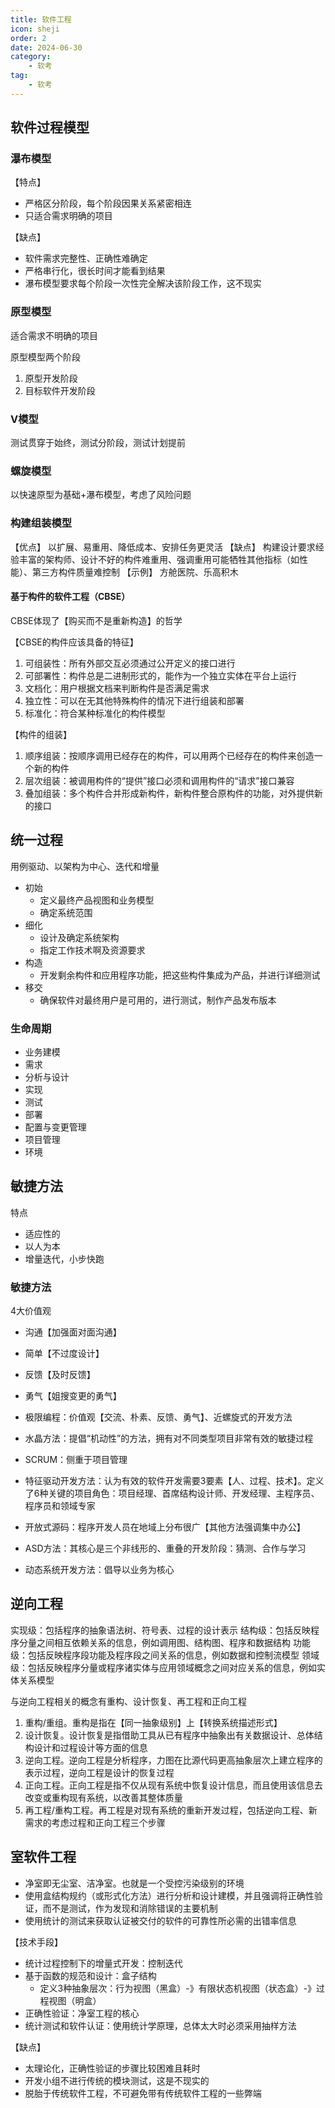 ```yaml
---
title: 软件工程
icon: sheji
order: 2
date: 2024-06-30
category:
    - 软考
tag:
    - 软考
---
```


## 软件过程模型

### 瀑布模型

【特点】

- 严格区分阶段，每个阶段因果关系紧密相连
- 只适合需求明确的项目

【缺点】

- 软件需求完整性、正确性难确定
- 严格串行化，很长时间才能看到结果
- 瀑布模型要求每个阶段一次性完全解决该阶段工作，这不现实

### 原型模型

适合需求不明确的项目

原型模型两个阶段

1. 原型开发阶段
2. 目标软件开发阶段

### V模型

测试贯穿于始终，测试分阶段，测试计划提前

### 螺旋模型

以快速原型为基础+瀑布模型，考虑了风险问题

### 构建组装模型

【优点】
以扩展、易重用、降低成本、安排任务更灵活
【缺点】
构建设计要求经验丰富的架构师、设计不好的构件难重用、强调重用可能牺牲其他指标（如性能）、第三方构件质量难控制
【示例】
方舱医院、乐高积木

#### 基于构件的软件工程（CBSE）

CBSE体现了【购买而不是重新构造】的哲学

【CBSE的构件应该具备的特征】

1. 可组装性：所有外部交互必须通过公开定义的接口进行
2. 可部署性：构件总是二进制形式的，能作为一个独立实体在平台上运行
3. 文档化：用户根据文档来判断构件是否满足需求
4. 独立性：可以在无其他特殊构件的情况下进行组装和部署
5. 标准化：符合某种标准化的构件模型

【构件的组装】

1. 顺序组装：按顺序调用已经存在的构件，可以用两个已经存在的构件来创造一个新的构件
2. 层次组装：被调用构件的“提供”接口必须和调用构件的“请求”接口兼容
3. 叠加组装：多个构件合并形成新构件，新构件整合原构件的功能，对外提供新的接口

## 统一过程

用例驱动、以架构为中心、迭代和增量

- 初始
  - 定义最终产品视图和业务模型
  - 确定系统范围
- 细化
  - 设计及确定系统架构
  - 指定工作技术啊及资源要求
- 构造
  - 开发剩余构件和应用程序功能，把这些构件集成为产品，并进行详细测试
- 移交
  - 确保软件对最终用户是可用的，进行测试，制作产品发布版本

### 生命周期

- 业务建模
- 需求
- 分析与设计
- 实现
- 测试
- 部署
- 配置与变更管理
- 项目管理
- 环境

## 敏捷方法

特点

- 适应性的
- 以人为本
- 增量迭代，小步快跑

### 敏捷方法

4大价值观

- 沟通【加强面对面沟通】
- 简单【不过度设计】
- 反馈【及时反馈】
- 勇气【姐搜变更的勇气】

- 极限编程：价值观【交流、朴素、反馈、勇气】、近螺旋式的开发方法
- 水晶方法：提倡“机动性”的方法，拥有对不同类型项目非常有效的敏捷过程
- SCRUM：侧重于项目管理
- 特征驱动开发方法：认为有效的软件开发需要3要素【人、过程、技术】。定义了6种关键的项目角色：项目经理、首席结构设计师、开发经理、主程序员、程序员和领域专家
- 开放式源码：程序开发人员在地域上分布很广【其他方法强调集中办公】
- ASD方法：其核心是三个非线形的、重叠的开发阶段：猜测、合作与学习
- 动态系统开发方法：倡导以业务为核心

## 逆向工程

实现级：包括程序的抽象语法树、符号表、过程的设计表示
结构级：包括反映程序分量之间相互依赖关系的信息，例如调用图、结构图、程序和数据结构
功能级：包括反映程序段功能及程序段之间关系的信息，例如数据和控制流模型
领域级：包括反映程序分量或程序诸实体与应用领域概念之间对应关系的信息，例如实体关系模型

与逆向工程相关的概念有重构、设计恢复、再工程和正向工程

1. 重构/重组。重构是指在【同一抽象级别】上【转换系统描述形式】
2. 设计恢复。设计恢复是指借助工具从已有程序中抽象出有关数据设计、总体结构设计和过程设计等方面的信息
3. 逆向工程。逆向工程是分析程序，力图在比源代码更高抽象层次上建立程序的表示过程，逆向工程是设计的恢复过程
4. 正向工程。正向工程是指不仅从现有系统中恢复设计信息，而且使用该信息去改变或重构现有系统，以改善其整体质量
5. 再工程/重构工程。再工程是对现有系统的重新开发过程，包括逆向工程、新需求的考虑过程和正向工程三个步骤

## 室软件工程

- 净室即无尘室、洁净室。也就是一个受控污染级别的环境
- 使用盒结构规约（或形式化方法）进行分析和设计建模，并且强调将正确性验证，而不是测试，作为发现和消除错误的主要机制
- 使用统计的测试来获取认证被交付的软件的可靠性所必需的出错率信息

【技术手段】

- 统计过程控制下的增量式开发：控制迭代
- 基于函数的规范和设计：盒子结构
  - 定义3种抽象层次：行为视图（黑盒）-》有限状态机视图（状态盒）-》过程视图（明盒）
- 正确性验证：净室工程的核心
- 统计测试和软件认证：使用统计学原理，总体太大时必须采用抽样方法

【缺点】

- 太理论化，正确性验证的步骤比较困难且耗时
- 开发小组不进行传统的模块测试，这是不现实的
- 脱胎于传统软件工程，不可避免带有传统软件工程的一些弊端
